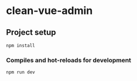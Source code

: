# clean-vue-admin

## Project setup
```
npm install
```

### Compiles and hot-reloads for development
```
npm run dev
```
